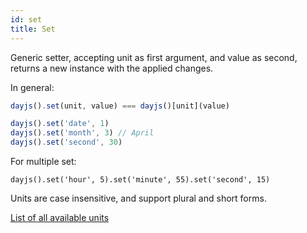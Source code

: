 ```yaml
---
id: set
title: Set
---
```


Generic setter, accepting unit as first argument, and value as second, returns a new instance with the applied changes.

In general:
```js
dayjs().set(unit, value) === dayjs()[unit](value)
```

```js
dayjs().set('date', 1)
dayjs().set('month', 3) // April
dayjs().set('second', 30)
```
For multiple set:
``` 
dayjs().set('hour', 5).set('minute', 55).set('second', 15)
```
Units are case insensitive, and support plural and short forms.

[List of all available units](./get#list-of-all-available-units)
